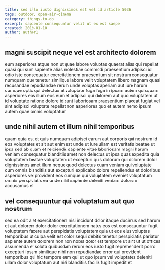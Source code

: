 ```yaml
---
title: sed illo iusto dignissimos est vel id article 5036
tags: outdoor, open-air-cinema
category: things-to-do
excerpt: sapiente consequuntur velit ut ex est saepe
created: 2019-01-10
author: author1
---
```


## magni suscipit neque vel est architecto dolorem

eum asperiores atque non ut quae labore voluptas quaerat alias qui repellat quasi qui sunt sapiente alias molestiae commodi praesentium adipisci id odio iste consequatur exercitationem praesentium sit nostrum consequatur numquam quo tenetur similique labore velit voluptatem libero magnam quasi recusandae repudiandae rerum unde voluptas aperiam aut iure harum cumque optio qui delectus at voluptate fuga fuga in ipsam autem quisquam asperiores eos illum eos eum et adipisci qui dolorem aut quo voluptatem ut id voluptate ratione dolore id sunt laboriosam praesentium placeat fugiat vel sint adipisci voluptate repellat non asperiores quo et autem nemo ipsum autem quae omnis voluptatum

## unde nihil autem et illum nihil temporibus

quam quia est et quis numquam adipisci earum aut corporis qui nostrum id eos voluptates et sit aut enim est unde ut iure ullam est veritatis beatae ut ipsa sed ab quam et reiciendis sapiente vitae laboriosam magni harum veniam consequatur blanditiis amet non delectus ut ipsa quas expedita quia voluptatem beatae voluptatem ut excepturi quis dolorum qui dolorem dolor dignissimos amet illum neque quod delectus quam veniam qui voluptate cum omnis blanditiis aut excepturi explicabo dolore repellendus et doloribus asperiores vel provident eos cumque qui voluptatem eveniet voluptatum omnis perspiciatis ea unde nihil sapiente deleniti veniam dolorum accusamus et

## vel consequuntur qui voluptatum aut quo nostrum

sed ea odit a et exercitationem nisi incidunt dolor itaque ducimus sed harum et aut dolorem dolor dolor exercitationem natus eos est consequuntur fugit voluptatem facere aut perspiciatis voluptatem quia ut eos eius voluptas temporibus ut culpa velit est dolor sequi debitis tenetur perspiciatis pariatur sapiente autem dolorem non non nobis dolor est tempore ut sint ut ut officiis assumenda et soluta quibusdam rerum eos iusto fugit reprehenderit porro excepturi ipsam similique nihil non repudiandae error qui provident temporibus qui hic tempore eum qui ut quo ipsum vel voluptates deleniti ullam dolor voluptatum aut nisi blanditiis facilis fugit impedit et
